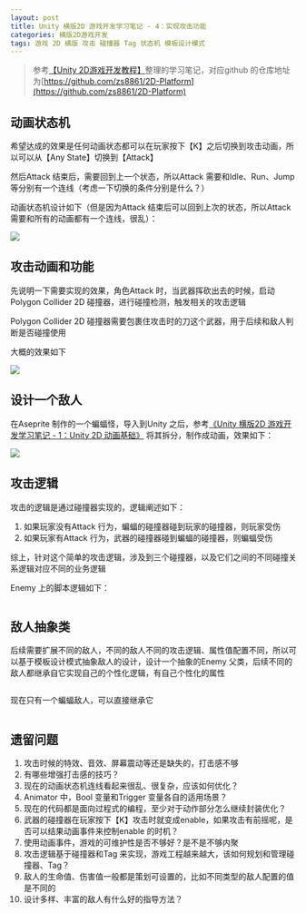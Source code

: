 ```yaml
---
layout: post
title: Unity 横版2D 游戏开发学习笔记 - 4：实现攻击功能
categories: 横版2D游戏开发
tags: 游戏 2D 横版 攻击 碰撞器 Tag 状态机 模板设计模式 
---
```


>参考[【Unity 2D游戏开发教程】](https://www.bilibili.com/video/BV1sE411L7kV)整理的学习笔记，对应github 的仓库地址为[https://github.com/zs8861/2D-Platform](https://github.com/zs8861/2D-Platform)

## 动画状态机

希望达成的效果是任何动画状态都可以在玩家按下【K】之后切换到攻击动画，所以可以从【Any State】切换到【Attack】

然后Attack 结束后，需要回到上一个状态，所以Attack 需要和Idle、Run、Jump 等分别有一个连线（考虑一下切换的条件分别是什么？）

动画状态机设计如下（但是因为Attack 结束后可以回到上次的状态，所以Attack 需要和所有的动画都有一个连线，很乱）：

![](../media/image/2024-10-28/.png)

## 攻击动画和功能

先说明一下需要实现的效果，角色Attack 时，当武器挥砍出去的时候，启动Polygon Collider 2D 碰撞器，进行碰撞检测，触发相关的攻击逻辑

Polygon Collider 2D 碰撞器需要包裹住攻击时的刀这个武器，用于后续和敌人判断是否碰撞使用

大概的效果如下

![](../media/image/2024-10-28/.png)

## 设计一个敌人

在Aseprite 制作的一个蝙蝠怪，导入到Unity 之后，参考[《Unity 横版2D 游戏开发学习笔记 - 1：Unity 2D 动画基础》](https://xumenger.github.io/1-unity-2d-game-20241026/) 将其拆分，制作成动画，效果如下：

![](../media/image/2024-10-28/.gif)

## 攻击逻辑

攻击的逻辑是通过碰撞器实现的，逻辑阐述如下：

1. 如果玩家没有Attack 行为，蝙蝠的碰撞器碰到玩家的碰撞器，则玩家受伤
2. 如果玩家有Attack 行为，武器的碰撞器碰到蝙蝠的碰撞器，则蝙蝠受伤

综上，针对这个简单的攻击逻辑，涉及到三个碰撞器，以及它们之间的不同碰撞关系逻辑对应不同的业务逻辑

Enemy 上的脚本逻辑如下：

```c#

```

## 敌人抽象类

后续需要扩展不同的敌人，不同的敌人不同的攻击逻辑、属性值配置不同，所以可以基于模板设计模式抽象敌人的设计，设计一个抽象的Enemy 父类，后续不同的敌人都继承自它实现自己的个性化逻辑，有自己个性化的属性

```c#

```

现在只有一个蝙蝠敌人，可以直接继承它

```c#

```

## 遗留问题

1. 攻击时候的特效、音效、屏幕震动等还是缺失的，打击感不够
2. 有哪些增强打击感的技巧？
3. 现在的动画状态机连线看起来很乱、很复杂，应该如何优化？
4. Animator 中，Bool 变量和Trigger 变量各自的适用场景？
5. 现在的代码都是面向过程式的编程，至少对于动作部分怎么继续封装优化？
6. 武器的碰撞器在玩家按下【K】攻击时就变成enable，如果攻击有前摇呢，是否可以结果动画事件来控制enable 的时机？
7. 使用动画事件，游戏的可维护性是否不够好？是不是不够内聚
8. 攻击逻辑基于碰撞器和Tag 来实现，游戏工程越来越大，该如何规划和管理碰撞器、Tag？
9. 敌人的生命值、伤害值一般都是策划可设置的，比如不同类型的敌人配置的值是不同的
10. 设计多样、丰富的敌人有什么好的指导方法？
